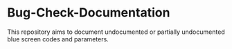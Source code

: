 # Bug-Check-Documentation
This repository aims to document undocumented or partially undocumented blue screen codes and parameters.
